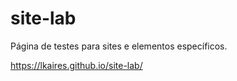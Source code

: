 # site-lab

Página de testes para sites e elementos específicos.

https://lkaires.github.io/site-lab/

